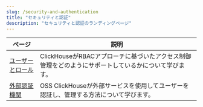 ```yaml
---
slug: /security-and-authentication
title: "セキュリティと認証"
description: "セキュリティと認証のランディングページ"
---
```


| ページ                                                                    | 説明                                                                                                  |
|-------------------------------------------------------------------------|------------------------------------------------------------------------------------------------------|
| [ユーザーとロール](/operations/access-rights)                     | ClickHouseがRBACアプローチに基づいたアクセス制御管理をどのようにサポートしているかについて学びます。              |
| [外部認証機関](/operations/external-authenticators)              | OSS ClickHouseが外部サービスを使用してユーザーを認証し、管理する方法について学びます。                   |

